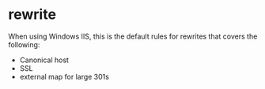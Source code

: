 # rewrite
When using Windows IIS, this is the default rules for rewrites that covers the following:
 - Canonical host
 - SSL
 - external map for large 301s
